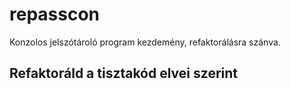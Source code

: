 # repasscon

Konzolos jelszótároló program kezdemény, refaktorálásra szánva.

## Refaktoráld a tisztakód elvei szerint
